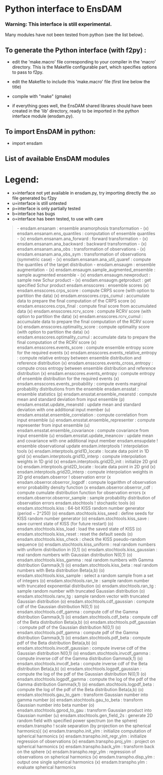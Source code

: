 # Python interface to EnsDAM

### Warning: This interface is still experimental.

Many modules have not been tested from python (see the list below).

## To generate the Python interface (with f2py) :

 - edit the 'make.macro' file corresponding to your compiler in the 'macro' directory.
   This is the Makefile configurable part, which specifies options to pass to f2py.

 - edit the Makefile to include this 'make.macro' file (first line below the title)

 - compile with "make" (gmake)

 - if everything goes well, the EnsDAM shared librares should
   have been created in the 'lib' directory,
   ready to be imported in the python interface module (ensdam.py).

## To import EnsDAM in python:

 - import ensdam

## List of available EnsDAM modules

# Legend:
-  x=interface not yet available in ensdam.py, try importing directly the .so file generated bu f2py
-  u=interface is still untested
-  p=interface is only partially tested
-  b=interface has bugs
-  o=interface has been tested, to use with care


<blockquote>
-    ensdam.ensanam : ensemble anamorphosis transformation
  - (x)       ensdam.ensanam.ens_quantiles : computation of ensemble quantiles
  - (x)       ensdam.ensanam.ana_forward : forward transformation
  - (x)       ensdam.ensanam.ana_backward : backward transformation
  - (x)       ensdam.ensanam.ana_obs : transformation of observations
  - (x)       ensdam.ensanam.ana_obs_sym : transformation of observations (symmetric case)
  - (x)       ensdam.ensanam.ana_util_quaref : compute the quantiles of the target distribution
-   ensdam.ensaugm : ensemble augmentation
  - (x)       ensdam.ensaugm.sample_augmented_ensemble : sample augmented ensemble
  - (x)       ensdam.ensaugm.newproduct : sample new Schur product
  - (x)       ensdam.ensaugm.getproduct : get specified Schur product
    ensdam.ensscores : ensemble scores
(x)       ensdam.ensscores.crps_score : compute CRPS score (with option to partition the data)
(x)       ensdam.ensscores.crps_cumul : accumulate data to prepare the final computation of the CRPS score
(x)       ensdam.ensscores.crps_final : compute final score from accumulated data
(x)       ensdam.ensscores.rcrv_score : compute RCRV score (with option to partition the data)
(x)       ensdam.ensscores.rcrv_cumul : accumulate data to prepare the final computation of the RCRV score
(x)       ensdam.ensscores.optimality_score : compute optimality score (with option to partition the data)
(x)       ensdam.ensscores.optimality_cumul : accumulate data to prepare the final computation of the RCRV score
(x)       ensdam.ensscores.events_score : compute ensemble entropy score for the required events
(x)       ensdam.ensscores.events_relative_entropy : compute relative entropy between ensemble distribution and reference distribution
(x)       ensdam.ensscores.events_cross_entropy : compute cross entropy between ensemble distribution and reference distribution
(x)       ensdam.ensscores.events_entropy : compute entropy of ensemble distribution for the required events
(x)       ensdam.ensscores.events_probability : compute events marginal probability distributions from the ensemble
    ensdam.ensstat : ensemble statistics
(p)       ensdam.ensstat.ensemble_meanstd : compute mean and standard deviation from input ensemble
(p)       ensdam.ensstat.update_meanstd : update mean and standard deviation with one additional input member
(u)       ensdam.ensstat.ensemble_correlation : compute correlation from input ensemble
(u)       ensdam.ensstat.ensemble_representer : compute representer from input ensemble
(u)       ensdam.ensstat.ensemble_covariance : compute covariance from input ensemble
(u)       ensdam.ensstat.update_meancov : update mean and covariance with one additional input member
    ensdam.ensupdate ! ensemble observational update
    ensdam.interptools ! interpolation tools
(x)       ensdam.interptools.grid1D_locate : locate data point in 1D grid
(x)       ensdam.interptools.grid1D_interp : compute interpolation weights in 1D grid
(x)       ensdam.interptools.grid2D_init : initialize 2D grid
(x)       ensdam.interptools.grid2D_locate : locate data point in 2D grid
(x)       ensdam.interptools.grid2D_interp : compute interpolation weights in 2D grid
    ensdam.obserror ! observation error
(x       ensdam.obserror.obserror_logpdf : compute logarithm of observation error probability density function
(x       ensdam.obserror.obserror_cdf : compute cumulate distribution function for observation errors
(x       ensdam.obserror.obserror_sample : sample probability distribution of observation errors
    ensdam.stochtools ! stochastic tools
(o)       ensdam.stochtools.kiss : 64-bit KISS random number generator (period ~ 2^250)
(o)       ensdam.stochtools.kiss_seed : define seeds for KISS random number generator
(o)       ensdam.stochtools.kiss_save : save current state of KISS (for future restart)
(o)       ensdam.stochtools.kiss_load : load the saved state of KISS
(o)       ensdam.stochtools.kiss_reset : reset the default seeds
(o)       ensdam.stochtools.kiss_check : check the KISS pseudo-random sequence
(o)       ensdam.stochtools.kiss_uniform : real random numbers with uniform distribution in [0,1]
(o)       ensdam.stochtools.kiss_gaussian : real random numbers with Gaussian distribution N(0,1)
(o)       ensdam.stochtools.kiss_gamma : real random numbers with Gamma distribution Gamma(k,1)
(o)       ensdam.stochtools.kiss_beta : real random numbers with Beta distribution Beta(a,b)
(o)       ensdam.stochtools.kiss_sample : select a random sample from a set of integers
(o)       ensdam.stochtools.ran_te : sample random number with truncated exponential distribution
(o)       ensdam.stochtools.ran_tg : sample random number with truncated Gaussian distribution
(o)       ensdam.stochtools.ranv_tg : sample random vector with truncated Gaussian distribution
(o)       ensdam.stochtools.cdf_gaussian : compute cdf of the Gaussian distribution N(0,1)
(o)       ensdam.stochtools.cdf_gamma : compute cdf of the Gamma distribution Gamma(k,1)
(o)       ensdam.stochtools.cdf_beta : compute cdf of the Beta distribution Beta(a,b)
(o)       ensdam.stochtools.pdf_gaussian : compute pdf of the Gaussian distribution N(0,1)
(o)       ensdam.stochtools.pdf_gamma : compute pdf of the Gamma distribution Gamma(k,1)
(o)       ensdam.stochtools.pdf_beta : compute pdf of the Beta distribution Beta(a,b)
(o)       ensdam.stochtools.invcdf_gaussian : compute inverse cdf of the Gaussian distribution N(0,1)
(o)       ensdam.stochtools.invcdf_gamma : compute inverse cdf of the Gamma distribution Gamma(k,1)
(o)       ensdam.stochtools.invcdf_beta : compute inverse cdf of the Beta distribution Beta(a,b)
(o)       ensdam.stochtools.logpdf_gaussian : compute the log of the pdf of the Gaussian distribution N(0,1)
(o)       ensdam.stochtools.logpdf_gamma : compute the log of the pdf of the Gamma distribution Gamma(k,1)
(o)       ensdam.stochtools.logpdf_beta : compute the log of the pdf of the Beta distribution Beta(a,b)
(o)       ensdam.stochtools.gau_to_gam : transform Gaussian number into gamma number
(o)       ensdam.stochtools.gau_to_beta : transform Gaussian number into beta number
(o)       ensdam.stochtools.gprod_to_gau : transform Gaussian product into Gaussian number
(u)       ensdam.stochtools.gen_field_2s : generate 2D random field with specified power spectrum (on the sphere)
    ensdam.transpho ! scale separation (by projection on the spherical harmonics)(
(x)       ensdam.transpho.init_ylm : initialize computation of spherical harmonics
(x)       ensdam.transpho.init_regr_ylm : initialize regression of observations
(x)       ensdam.transpho.proj_ylm : project on spherical harmonics
(x)       ensdam.transpho.back_ylm : transform back on the sphere
(x)       ensdam.transpho.regr_ylm : regression of observations on spherical harmonics
(x)       ensdam.transpho.disp_ylm : output one single spherical harmonics
(x)       ensdam.transpho.ylm : evaluate spherical harmonics
 </blockquote>
